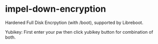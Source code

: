 # impel-down-encryption
Hardened Full Disk Encrpytion (with /boot), supported by Libreboot.


Yubikey:
First enter your pw then click yubikey button for combination of both.
